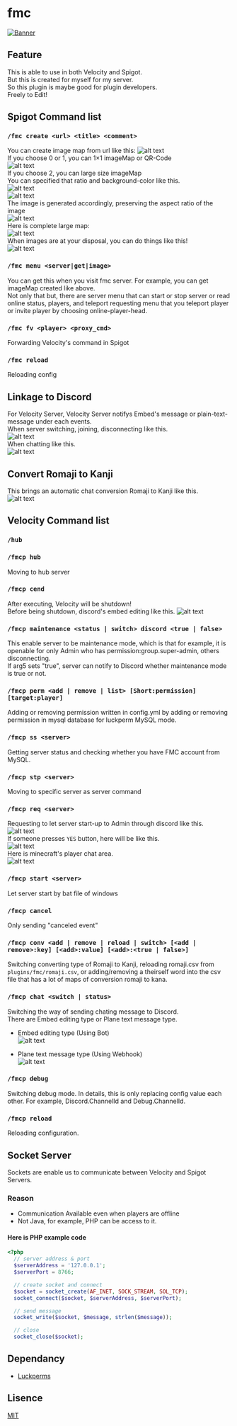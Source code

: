 # fmc

[![Banner](https://raw.githubusercontent.com/bella2391/branding/refs/heads/master/web/banner/fmc.png "Banner")](https://keyp.f5.si/)  

## Feature
This is able to use in both Velocity and Spigot.  
But this is created for myself for my server.  
So this plugin is maybe good for plugin developers.  
Freely to Edit!

## Spigot Command list

### `/fmc create <url> <title> <comment>`
You can create image map from url like this:
![alt text](https://raw.githubusercontent.com/bella2391/branding/refs/heads/master/repo/fmc/spigot/imagemap/choose_map.png)  
If you choose 0 or 1, you can 1×1 imageMap or QR-Code  
![alt text](https://raw.githubusercontent.com/bella2391/branding/refs/heads/master/repo/fmc/spigot/imagemap/example_small_maps.png)  
If you choose 2, you can large size imageMap  
You can specified that ratio and background-color like this.  
![alt text](https://raw.githubusercontent.com/bella2391/branding/refs/heads/master/repo/fmc/spigot/imagemap/choose_size.png)  
![alt text](https://raw.githubusercontent.com/bella2391/branding/refs/heads/master/repo/fmc/spigot/imagemap/choose_color.png)  
The image is generated accordingly, preserving the aspect ratio of the image  
![alt text](https://raw.githubusercontent.com/bella2391/branding/refs/heads/master/repo/fmc/spigot/imagemap/result.png)  
Here is complete large map:  
![alt text](https://raw.githubusercontent.com/bella2391/branding/refs/heads/master/repo/fmc/spigot/imagemap/example_large_map.png)  
When images are at your disposal, you can do things like this!  
![alt text](https://raw.githubusercontent.com/bella2391/branding/refs/heads/master/repo/fmc/spigot/imagemap/arrow_move.gif)  

### `/fmc menu <server|get|image>`
You can get this when you visit fmc server. For example, you can get imageMap created like above.  
Not only that but, there are server menu that can start or stop server or read online status, players, and teleport requesting menu that you teleport player or invite player by choosing online-player-head.  

### `/fmc fv <player> <proxy_cmd>`
Forwarding Velocity's command in Spigot

### `/fmc reload`
Reloading config

## Linkage to Discord
For Velocity Server, Velocity Server notifys Embed's message or plain-text-message under each events.  
When server switching, joining, disconnecting like this.  
![alt text](https://raw.githubusercontent.com/bella2391/branding/refs/heads/master/repo/fmc/velocity/event_message.png)  
When chatting like this.  
![alt text](https://raw.githubusercontent.com/bella2391/branding/refs/heads/master/repo/fmc/velocity/chat_message2.png)

## Convert Romaji to Kanji
This brings an automatic chat conversion Romaji to Kanji like this.  
![alt text](https://raw.githubusercontent.com/bella2391/branding/refs/heads/master/repo/fmc/velocity/chat_conv.png)

## Velocity Command list

### `/hub`

### `/fmcp hub`
Moving to hub server  

### `/fmcp cend`
After executing, Velocity will be shutdown!  
Before being shutdown, discord's embed editing like this.
![alt text](https://raw.githubusercontent.com/bella2391/branding/refs/heads/master/repo/fmc/velocity/proxy_shutdown.png)

### `/fmcp maintenance <status | switch> discord <true | false>`
This enable server to be maintenance mode, which is that for example, it is openable for only Admin who has permission:group.super-admin, others disconnecting.  
If arg5 sets "true", server can notify to Discord whether maintenance mode is true or not.  

### `/fmcp perm <add | remove | list> [Short:permission] [target:player]`
Adding or removing permission written in config.yml by adding or removing permission in mysql database for luckperm MySQL mode.

### `/fmcp ss <server>`
Getting server status and checking whether you have FMC account from MySQL.  

### `/fmcp stp <server>`
Moving to specific server as server command

### `/fmcp req <server>`
Requesting to let server start-up to Admin through discord like this.  
![alt text](https://raw.githubusercontent.com/bella2391/branding/refs/heads/master/repo/fmc/velocity/req_button.png)  
If someone presses `YES` button, here will be like this.  
![alt text](https://raw.githubusercontent.com/bella2391/branding/refs/heads/master/repo/fmc/velocity/reqsul_notification.png)  
Here is minecraft's player chat area.  
![alt text](https://raw.githubusercontent.com/bella2391/branding/refs/heads/master/repo/fmc/velocity/req_minecraft_chat.png)  

### `/fmcp start <server>`
Let server start by bat file of windows

### `/fmcp cancel`
Only sending "canceled event"

### `/fmcp conv <add | remove | reload | switch> [<add | remove>:key] [<add>:value] [<add>:<true | false>]`
Switching converting type of Romaji to Kanji, reloading romaji.csv from `plugins/fmc/romaji.csv`, or adding/removing a theirself word into the csv file that has a lot of maps of conversion romaji to kana.

### `/fmcp chat <switch | status>`
Switching the way of sending chating message to Discord.  
There are Embed editing type or Plane text message type.  

* Embed editing type (Using Bot)  
![alt text](https://raw.githubusercontent.com/bella2391/branding/refs/heads/master/repo/fmc/velocity/embed_editing_type.png)  

* Plane text message type (Using Webhook)  
![alt text](https://raw.githubusercontent.com/bella2391/branding/refs/heads/master/repo/fmc/velocity/plain_text_message_type.png)  

### `/fmcp debug`
Switching debug mode. In details, this is only replacing config value each other. For example, Discord.ChannelId and Debug.ChannelId.

### `/fmcp reload`
Reloading configuration.

## Socket Server
Sockets are enable us to communicate between Velocity and Spigot Servers.

### Reason
* Communication Available even when players are offline  
* Not Java, for example, PHP can be access to it.  

#### Here is PHP example code
```php
<?php
  // server address & port
  $serverAddress = '127.0.0.1';
  $serverPort = 8766;

  // create socket and connect
  $socket = socket_create(AF_INET, SOCK_STREAM, SOL_TCP);
  socket_connect($socket, $serverAddress, $serverPort);

  // send message
  socket_write($socket, $message, strlen($message));

  // close
  socket_close($socket);
```

## Dependancy
* [Luckperms](https://github.com/LuckPerms/LuckPerms)

## Lisence
[MIT](LICENSE)

